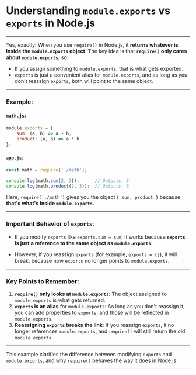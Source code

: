 

# Understanding `module.exports` vs `exports` in Node.js

---

Yes, exactly! When you use `require()` in Node.js, it **returns whatever is inside the `module.exports` object**. The key idea is that **`require()` only cares about `module.exports`**, so:

- If you assign something to `module.exports`, that is what gets exported.
- `exports` is just a convenient alias for `module.exports`, and as long as you don't reassign `exports`, both will point to the same object.

---

### Example:

#### `math.js`:

```javascript
module.exports = {
    sum: (a, b) => a + b,
    product: (a, b) => a * b
};
```

#### `app.js`:

```javascript
const math = require('./math');

console.log(math.sum(2, 3));      // Outputs: 5
console.log(math.product(2, 3));  // Outputs: 6
```

Here, `require('./math')` gives you the object `{ sum, product }` because **that's what's inside `module.exports`**.

---

### Important Behavior of `exports`:

- If you modify `exports` like `exports.sum = sum`, it works because **`exports` is just a reference to the same object as `module.exports`**.
  
- However, if you reassign `exports` (for example, `exports = {}`), it will break, because now `exports` no longer points to `module.exports`.

---

### Key Points to Remember:

1. **`require()` only looks at `module.exports`**: The object assigned to `module.exports` is what gets returned.
2. **`exports` is an alias** for `module.exports`: As long as you don't reassign it, you can add properties to `exports`, and those will be reflected in `module.exports`.
3. **Reassigning `exports` breaks the link**: If you reassign `exports`, it no longer references `module.exports`, and `require()` will still return the old `module.exports`.

---

This example clarifies the difference between modifying `exports` and `module.exports`, and why `require()` behaves the way it does in Node.js.

---